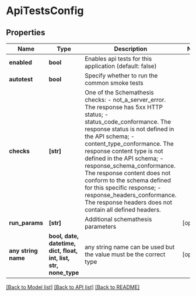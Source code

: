 # ApiTestsConfig


## Properties
Name | Type | Description | Notes
------------ | ------------- | ------------- | -------------
**enabled** | **bool** | Enables api tests for this application (default: false) | 
**autotest** | **bool** | Specify whether to run the common smoke tests | 
**checks** | **[str]** | One of the Schemathesis checks:  - not_a_server_error. The response has 5xx HTTP status; - status_code_conformance. The response status is not defined in the API schema; - content_type_conformance. The response content type is not defined in the API schema; - response_schema_conformance. The response content does not conform to the schema defined for this specific response; - response_headers_conformance. The response headers does not contain all defined headers. | 
**run_params** | **[str]** | Additional schemathesis parameters | [optional] 
**any string name** | **bool, date, datetime, dict, float, int, list, str, none_type** | any string name can be used but the value must be the correct type | [optional]

[[Back to Model list]](../README.md#documentation-for-models) [[Back to API list]](../README.md#documentation-for-api-endpoints) [[Back to README]](../README.md)



